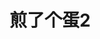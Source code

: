 ---
description: 煎蛋网的第三方客户端。
layout: post
results:
- primaryGenreName: News
  version: '1.0.0'
  artworkUrl100: http://a546.phobos.apple.com/us/r30/Purple1/v4/8f/da/65/8fda65aa-f4e7-8264-0961-f3d4765bfbfb/mzl.igtbvcls.png
  trackViewUrl: https://itunes.apple.com/cn/app/jian-le-ge-dan2/id912689079?mt=8&uo=4
  artworkUrl60: http://a1032.phobos.apple.com/us/r30/Purple1/v4/63/6a/f0/636af09a-6e50-d2ae-ede2-82ffc43aaf47/AppIcon60x60_2x.png
  minimumOsVersion: '7.0'
  sellerName: JIAN NAN WU
  supportedDevices:
  - iPhone5s
  - iPadThirdGen4G
  - iPad23G
  - iPhone5
  - iPadMini4G
  - iPad2Wifi
  - iPodTouchFifthGen
  - iPadFourthGen4G
  - iPhone4S
  - iPadFourthGen
  - iPadThirdGen
  - iPhone4
  - iPhone5c
  - iPadMini
  genres:
  - 新闻
  - 娱乐
  trackName: 煎了个蛋2
  description: "煎蛋网第三方草根客户端 \n\n提供 24H、Week 排行，妈妈再也不用担心我错过精彩内容了。 \n\nOO、XX、吐槽什么的，App也可以哦
    ＝。＝ \n\n云端收藏、Gif分享、新鲜事的阅读优化...bala~bala~bala~ \n\n* App提供的内容均归煎蛋网所有 \n*
    原则上请大家支持煎蛋的官方App"
  price: 0
  trackId: 912689079
  releaseDate: '2014-09-03T17:59:46Z'
  screenshotUrls:
  - http://a4.mzstatic.com/us/r30/Purple5/v4/cb/60/7e/cb607ed5-0f52-2257-5d6c-b2b475724516/screen1136x1136.jpeg
  - http://a4.mzstatic.com/us/r30/Purple3/v4/66/8c/f2/668cf225-ffdc-79a0-bf23-c1cfc03bbc9b/screen1136x1136.jpeg
  - http://a3.mzstatic.com/us/r30/Purple1/v4/cd/6e/fb/cd6efbd6-4d47-ce3b-6f22-218c1c0de58b/screen1136x1136.jpeg
  - http://a5.mzstatic.com/us/r30/Purple3/v4/a3/44/00/a3440033-f88c-7f13-3021-441d09a4c9e0/screen1136x1136.jpeg
  artistViewUrl: https://itunes.apple.com/cn/artist/jian-nan-wu/id901687627?uo=4
  primaryGenreId: 6009
  kind: software
  fileSizeBytes: '6261366'
  bundleId: joiningss.omelette2
  trackContentRating: 17+
  artistName: JIAN NAN WU
  trackCensoredName: 煎了个蛋2
  isGameCenterEnabled: false
  contentAdvisoryRating: 17+
  languageCodesISO2A:
  - ZH
  features: &a []
  wrapperType: software
  artworkUrl512: http://a546.phobos.apple.com/us/r30/Purple1/v4/8f/da/65/8fda65aa-f4e7-8264-0961-f3d4765bfbfb/mzl.igtbvcls.png
  formattedPrice: 免费
  artistId: 901687627
  genreIds:
  - '6009'
  - '6016'
  currency: CNY
  ipadScreenshotUrls: *a
category: 新闻
tags: tag1
resultCount: 1
title: 煎了个蛋2

---